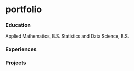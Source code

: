 # portfolio

### Education
Applied Mathematics, B.S.
Statistics and Data Science, B.S.

### Experiences

### Projects
